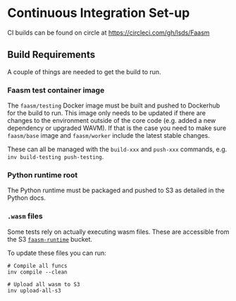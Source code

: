 # Continuous Integration Set-up

CI builds can be found on circle at https://circleci.com/gh/lsds/Faasm

## Build Requirements

A couple of things are needed to get the build to run.

### Faasm test container image

The `faasm/testing` Docker image must be built and pushed to Dockerhub for the build to run. This image only needs to
be updated if there are changes to the environment outside of the core code (e.g. added a new dependency or
upgraded WAVM). If that is the case you need to make sure `faasm/base` image and `faasm/worker` include the latest
stable changes.

These can all be managed with the `build-xxx` and `push-xxx` commands, e.g. `inv build-testing push-testing`.

### Python runtime root

The Python runtime must be packaged and pushed to S3 as detailed in the Python docs.

### `.wasm` files

Some tests rely on actually executing wasm files. These are accessible from the S3
[`faasm-runtime`](https://s3.console.aws.amazon.com/s3/buckets/faasm-runtime/wasm) bucket.

To update these files you can run:

```
# Compile all funcs
inv compile --clean

# Upload all wasm to S3
inv upload-all-s3
```



